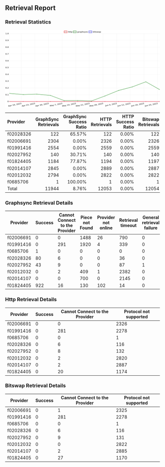 ## Retrieval Report
### Retrieval Statistics
<img src="https://raw.githubusercontent.com/data-preservation-programs/filplus-checker-assets/main/filecoin-project/filecoin-plus-large-datasets/issues/1712/1688081285643.png"/>

| Provider  | GraphSync Retrievals | GraphSync Success Ratio | HTTP Retrievals | HTTP Success Ratio | Bitswap Retrievals | Bitswap Success Ratio |
| :-------- | -------------------: | ----------------------: | --------------: | -----------------: | -----------------: | --------------------: |
| f02028326 |                  122 |                  65.57% |             122 |              0.00% |                122 |                 0.00% |
| f02006691 |                 2304 |                   0.00% |            2326 |              0.00% |               2326 |                 0.00% |
| f01991416 |                 2554 |                   0.00% |            2559 |              0.00% |               2559 |                 0.00% |
| f02027952 |                  140 |                  30.71% |             140 |              0.00% |                140 |                 0.00% |
| f01824405 |                 1184 |                  77.87% |            1194 |              0.00% |               1197 |                 0.00% |
| f02014107 |                 2845 |                   0.00% |            2889 |              0.00% |               2887 |                 0.00% |
| f02012032 |                 2794 |                   0.00% |            2822 |              0.00% |               2822 |                 0.00% |
| f0685706  |                    1 |                 100.00% |               1 |              0.00% |                  1 |                 0.00% |
| Total     |                11944 |                   8.76% |           12053 |              0.00% |              12054 |                 0.00% |

### Graphsync Retrieval Details
| Provider  | Success | Cannot Connect to the Provider | Piece not Found | Provider not online | Retrieval timeout | General retrieval failure |
| --------- | ------- | ------------------------------ | --------------- | ------------------- | ----------------- | ------------------------- |
| f02006691 | 0       | 0                              | 1488            | 26                  | 790               | 0                         |
| f01991416 | 0       | 291                            | 1920            | 4                   | 339               | 0                         |
| f0685706  | 1       | 0                              | 0               | 0                   | 0                 | 0                         |
| f02028326 | 80      | 6                              | 0               | 0                   | 36                | 0                         |
| f02027952 | 43      | 9                              | 0               | 0                   | 87                | 1                         |
| f02012032 | 0       | 2                              | 409             | 1                   | 2382              | 0                         |
| f02014107 | 0       | 0                              | 700             | 0                   | 2145              | 0                         |
| f01824405 | 922     | 16                             | 130             | 102                 | 14                | 0                         |

### Http Retrieval Details
| Provider  | Success | Cannot Connect to the Provider | Protocol not supported |
| --------- | ------- | ------------------------------ | ---------------------- |
| f02006691 | 0       | 0                              | 2326                   |
| f01991416 | 0       | 281                            | 2278                   |
| f0685706  | 0       | 0                              | 1                      |
| f02028326 | 0       | 6                              | 116                    |
| f02027952 | 0       | 8                              | 132                    |
| f02012032 | 0       | 2                              | 2820                   |
| f02014107 | 0       | 2                              | 2887                   |
| f01824405 | 0       | 20                             | 1174                   |

### Bitswap Retrieval Details
| Provider  | Success | Cannot Connect to the Provider | Protocol not supported |
| --------- | ------- | ------------------------------ | ---------------------- |
| f02006691 | 0       | 1                              | 2325                   |
| f01991416 | 0       | 281                            | 2278                   |
| f0685706  | 0       | 0                              | 1                      |
| f02028326 | 0       | 6                              | 116                    |
| f02027952 | 0       | 9                              | 131                    |
| f02012032 | 0       | 0                              | 2822                   |
| f02014107 | 0       | 2                              | 2885                   |
| f01824405 | 0       | 27                             | 1170                   |
